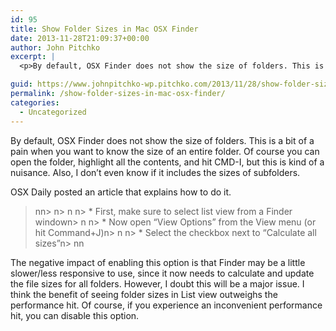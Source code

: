 ```yaml
---
id: 95
title: Show Folder Sizes in Mac OSX Finder
date: 2013-11-28T21:09:37+00:00
author: John Pitchko
excerpt: |
  <p>By default, OSX Finder does not show the size of folders. This is a bit of a pain when you want to know the size of an entire folder. Of course you can open the folder, highlight all the contents, and hit CMD-I, but this is kind of a nuisance. Also, I don’t even know if it includes the sizes of subfolders.</p>

guid: https://www.johnpitchko-wp.pitchko.com/2013/11/28/show-folder-sizes-in-mac-osx-finder/
permalink: /show-folder-sizes-in-mac-osx-finder/
categories:
  - Uncategorized
---
```

<p>By default, OSX Finder does not show the size of folders. This is a bit of a pain when you want to know the size of an entire folder. Of course you can open the folder, highlight all the contents, and hit CMD-I, but this is kind of a nuisance. Also, I don’t even know if it includes the sizes of subfolders.</p>

<p>OSX Daily posted an article that explains how to do it.</p>

<blockquote><p>nn&gt; n&gt; n	n&gt;   * First, make sure to select list view from a Finder windown&gt; n	n&gt;   * Now open “View Options” from the View menu (or hit Command+J)n&gt; n	n&gt;   * Select the checkbox next to “Calculate all sizes”n&gt; nn</p></blockquote>

<p>The negative impact of enabling this option is that Finder may be a little slower/less responsive to use, since it now needs to calculate and update the file sizes for all folders. However, I doubt this will be a major issue. I think the benefit of seeing folder sizes in List view outweighs the performance hit. Of course, if you experience an inconvenient performance hit, you can disable this option.</p>
